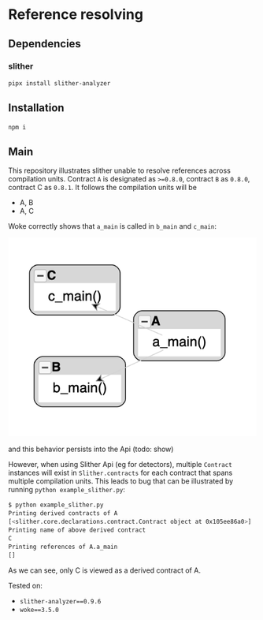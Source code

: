 
# Reference resolving

## Dependencies

### slither 

```sh
pipx install slither-analyzer
```

## Installation

```sh
npm i
```

## Main

This repository illustrates slither unable to resolve references across
compilation units. Contract `A` is designated as `>=0.8.0`, contract `B` as
`0.8.0`, contract C as `0.8.1`. It follows the compilation units will be

* A, B
* A, C

Woke correctly shows that `a_main` is called in `b_main` and `c_main`:

![woke graph](https://github.com/hacker-dom/reference-resolving/blob/main/assets/woke-graph.png?raw=true)

and this behavior persists into the Api (todo: show)

However, when using Slither Api (eg for detectors), multiple `Contract`
instances will exist in `Slither.contracts` for each contract that spans
multiple compilation units. This leads to bug that can be illustrated by running
`python example_slither.py`:

```sh
$ python example_slither.py
Printing derived contracts of A
[<slither.core.declarations.contract.Contract object at 0x105ee86a0>]
Printing name of above derived contract
C
Printing references of A.a_main
[]
```

As we can see, only C is viewed as a derived contract of A.

Tested on:
- `slither-analyzer==0.9.6`
- `woke==3.5.0`
